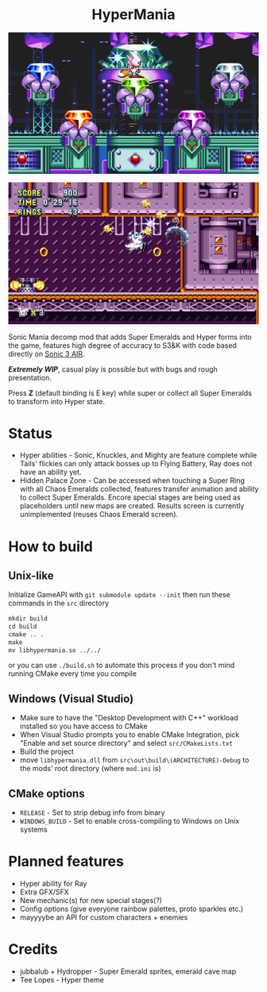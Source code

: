 <h1 style="text-align: center;">HyperMania</h1>

![Alt text](screenshots/1.png?raw=true "screenshot")

![Alt text](screenshots/2.png?raw=true "screenshot")

Sonic Mania decomp mod that adds Super Emeralds and Hyper forms into the game, features high degree of accuracy to S3&K with code based directly on [Sonic 3 AIR](https://github.com/Eukaryot/sonic3air).

***Extremely WIP***, casual play is possible but with bugs and rough presentation.

Press **Z** (default binding is E key) while super or collect all Super Emeralds to transform into Hyper state.
# Status
- Hyper abilities - Sonic, Knuckles, and Mighty are feature complete while Tails' flickies can only attack bosses up to Flying Battery,
Ray does not have an ability yet.
- Hidden Palace Zone - Can be accessed when touching a Super Ring with all Chaos Emeralds collected, features transfer animation and ability to collect Super Emeralds.
Encore special stages are being used as placeholders until new maps are created. Results screen is currently unimplemented (reuses Chaos Emerald screen).

# How to build

## Unix-like
Initialize GameAPI with `git submodule update --init` then run these commands in the `src` directory

```
mkdir build
cd build
cmake .. .
make
mv libhypermania.so ../../
```
or you can use `./build.sh` to automate this process if you don't mind running CMake every time you compile

## Windows (Visual Studio)
- Make sure to have the "Desktop Development with C++" workload installed so you have access to CMake
- When Visual Studio prompts you to enable CMake Integration, pick "Enable and set source directory" and select `src/CMakeLists.txt`
- Build the project
- move `libhypermania.dll` from `src\out\build\(ARCHITECTURE)-Debug` to the mods' root directory (where `mod.ini` is)

## CMake options
- `RELEASE` - Set to strip debug info from binary
- `WINDOWS_BUILD` - Set to enable cross-compiling to Windows on Unix systems

# Planned features
+ Hyper ability for Ray
+ Extra GFX/SFX
+ New mechanic(s) for new special stages(?)
+ Config options (give everyone rainbow palettes, proto sparkles etc.)
+ mayyyybe an API for custom characters + enemies

# Credits
+ jubbalub + Hydropper - Super Emerald sprites, emerald cave map
+ Tee Lopes - Hyper theme

